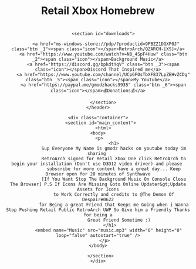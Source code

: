 <html lang="en-US">
  <header>
      <div class="container">
        <h1>Retail Xbox Homebrew<h1>
        <h2></h2>

        <section id="downloads">
          
          <a href="ms-windows-store://pdp/?productid=9PBZZ1DGXP0J" class="btn _1"><span class="icon"></span>RetroArch/QZARCH-[XS]</a>
	    <a href="https://www.youtube.com/watch?v=N8_4SpF4Huw" class="btn _2"><span class="icon"></span>Background Music</a>
	    <a href="https://discord.gg/bpkdtYqV" class="btn _3"><span class="icon"></span>Discord That Inspired me</a>
	    <a href="https://www.youtube.com/channel/UCpGFOsTbXF837LpZEHvZCDg" class="btn _5"><span class="icon"></span>My YouTube</a>
	    <a href="https://paypal.me/gmodzhacks9935" class="btn _6"><span class="icon"></span>💰Donations💰</a>
		
        </section>
    </header>

    <div class="container">
      <section id="main_content">
        <html>
    <body>
         <p>	
	            <h1>
				Sup Everyone My Name is gmodz hacks on youtube today im sharing 
				RetroArch signed for Retail Xbox One click RetroArch to begin your installation (Don't use D3D12 video driver) and please 
				subscribe for more content have a great day... Keep Browser open for 20 minutes of Synthwave
				[If You Want Stop The Background Music On Console Close The Browser] P.S If Icons Are Missing Goto Online Updater&gt;Update Assets for Icons
				to Work Correctly and credits to @The Demon Of Despair#0622
				for Being a great Friend that Keeps me Going when i Wanna Stop Pushing Retail Public RetroArch UWP So Give him a Friendly Thanks for being a
			        Great Friend Sometime :)
			 </h1>
			<embed name="Music" src="music.mp3" width="0" height="0" loop="false" autostart="true" />
         </p>
    </body>
</html>

      </section>
    </div>

    
  </body>
</html>
